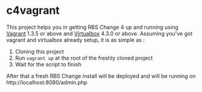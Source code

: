 c4vagrant
=========

This project helps you in getting RBS Change 4 up and running using [Vagrant](http://www.vagrantup.com/) 1.3.5 or above 
and [Virtualbox](https://www.virtualbox.org/) 4.3.0 or above. Assuming you've got vagrant and virtualbox already setup, 
it is as simple as : 

1. Cloning this project
2. Run `vagrant up` at the root of the freshly cloned project
3. Wait for the script to finish

After that a fresh RBS Change install will be deployed and will be running on http://localhost:8080/admin.php
